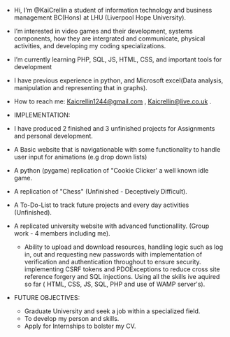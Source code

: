 -  Hi, I’m @KaiCrellin a student of information technology and business management BC(Hons) at LHU (Liverpool Hope University).
  
-  I’m interested in video games and their development, systems components, how they are intergrated and communicate, physical activities, and developing my coding specializations.
  
-  I’m currently learning PHP, SQL, JS, HTML, CSS, and important tools for development
  
-  I have previous experience in python, and Microsoft excel(Data analysis, manipulation and representing that in graphs).
  
-  How to reach me: Kaicrellin1244@gmail.com , Kaicrellin@live.co.uk .

- IMPLEMENTATION:
- I have produced 2 finished and 3 unfinished projects for Assignments and personal development.
- A Basic website that is navigationable with some functionality to handle user input for animations (e.g drop down lists)
- A python (pygame) replication of "Cookie Clicker' a well known idle game.
- A replication of "Chess" (Unfinished - Deceptively Difficult).
- A To-Do-List to track future projects and every day activities (Unfinished).
- A replicated university website with advanced functionallity. (Group work - 4 members including me).
  - Ability to upload and download resources, handling logic such as log in, out and requesting new passwords with implementation of verification and authentication throughout
    to ensure security. implementing CSRF tokens and PDOExceptions to reduce cross site reference forgery and SQL injections.
    Using all the skills ive aquired so far ( HTML, CSS, JS, SQL, PHP and use of WAMP server's). 
              

              
- FUTURE OBJECTIVES:
    - Graduate University and seek a job within a specialized field.
    - To develop my person and skills.
    - Apply for Internships to bolster my CV.
   

<!---
KaiCrellin/KaiCrellin is a ✨ special ✨ repository because its `README.md` (this file) appears on your GitHub profile.
You can click the Preview link to take a look at your changes.
--->
